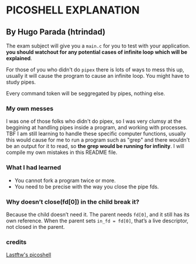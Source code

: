 # PICOSHELL EXPLANATION
## By Hugo Parada (htrindad)

The exam subject will give you a ``main.c`` for you to test with your application. **you should watchout for any potential cases of infinite loop which will be explained**.

For those of you who didn't do ``pipex`` there is lots of ways to mess this up, usually it will cause the program to cause an infinite loop. You might have to study pipes.

Every command token will be seggregated by pipes, nothing else.

### My own messes

I was one of those folks who didn't do pipex, so I was very clumsy at the beggining at handling pipes inside a program, and working with processes. TBF I am still learning to handle these specific computer functions, usually this would cause for me to run a program such as "grep" and there wouldn't be an output for it to read, so **the grep would be running for infinity**. I will compile my own mistakes in this README file.

### What I had learned

- You cannot fork a program twice or more.
- You need to be precise with the way you close the pipe fds.

### Why doesn’t close(fd[0]) in the child break it?

Because the child doesn’t need it. The parent needs ``fd[0]``, and it still has its own reference. When the parent sets ``in_fd = fd[0]``, that’s a live descriptor, not closed in the parent.

### credits

[Lastftw's picoshell](https://github.com/Lastftw/42-Exam-rank-4/blob/main/LVL%201/picoshell.c)
